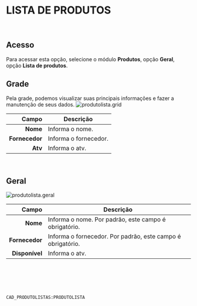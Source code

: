# LISTA DE PRODUTOS
<br>

## Acesso
Para acessar esta opção, selecione o módulo **Produtos**, opção **Geral**, opção **Lista de produtos**.
<br>

## Grade
Pela grade, podemos visualizar suas principais informações e fazer a manutenção de seus dados.
![produtolista.grid](https://raw.githubusercontent.com/netforcews/docs-siscom/master/produtos/imagens/produtolista.grid.png)

Campo | Descrição
--:|---
**Nome** | Informa o nome.
**Fornecedor** | Informa o fornecedor.
**Atv** | Informa o atv.
<br>

## Geral
![produtolista.geral](https://raw.githubusercontent.com/netforcews/docs-siscom/master/produtos/imagens/produtolista.geral.png)

Campo | Descrição
--:|---
**Nome** | Informa o nome. Por padrão, este campo é obrigatório.
**Fornecedor** | Informa o fornecedor. Por padrão, este campo é obrigatório.
**Disponível** | Informa o atv.
<br>
<br>
<br>
<br>

```CAD_PRODUTOLISTAS:PRODUTOLISTA```
